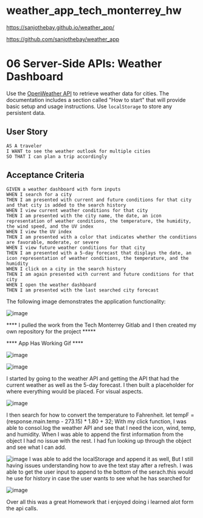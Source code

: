 ﻿# weather_app_tech_monterrey_hw
 
 https://sanjothebay.github.io/weather_app/

https://github.com/sanjothebay/weather_app


# 06 Server-Side APIs: Weather Dashboard

Use the [OpenWeather API](https://openweathermap.org/api) to retrieve weather data for cities. The documentation includes a section called "How to start" that will provide basic setup and usage instructions. Use `localStorage` to store any persistent data.

## User Story

```
AS A traveler
I WANT to see the weather outlook for multiple cities
SO THAT I can plan a trip accordingly
```

## Acceptance Criteria

```
GIVEN a weather dashboard with form inputs
WHEN I search for a city
THEN I am presented with current and future conditions for that city and that city is added to the search history
WHEN I view current weather conditions for that city
THEN I am presented with the city name, the date, an icon representation of weather conditions, the temperature, the humidity, the wind speed, and the UV index
WHEN I view the UV index
THEN I am presented with a color that indicates whether the conditions are favorable, moderate, or severe
WHEN I view future weather conditions for that city
THEN I am presented with a 5-day forecast that displays the date, an icon representation of weather conditions, the temperature, and the humidity
WHEN I click on a city in the search history
THEN I am again presented with current and future conditions for that city
WHEN I open the weather dashboard
THEN I am presented with the last searched city forecast
```

The following image demonstrates the application functionality:

![image](https://user-images.githubusercontent.com/67298961/98206417-78604180-1eff-11eb-9208-9184d08a2faf.png)

**** I pulled the work from the Tech Monterrey Gitlab and I then created my own repository for the project *****

**** App Has Working Gif ****

![image](https://user-images.githubusercontent.com/67298961/98205677-2834af80-1efe-11eb-9a78-9a1dc51c6b97.png)

![image](https://user-images.githubusercontent.com/67298961/98206261-39ca8700-1eff-11eb-9f35-dbe042ffc237.png)

I started by going to the weather API and getting the API that had the current weather as well as the 5-day forecast. 
I then built a placeholder for where everything would be placed. For visual aspects. 

![image](https://user-images.githubusercontent.com/67298961/98206324-54046500-1eff-11eb-915c-fff271b9d9b5.png)

I then search for how to convert the temperature to Fahrenheit.
let tempF = (response.main.temp - 273.15) * 1.80 + 32;
With my click function, I was able to consol.log the weather API and see that I need the icon, wind, temp, and humidity. 
When I was able to append the first information from the object I had no issue with the rest. 
I had fun looking up through the object and see what I can add. 

![image](https://user-images.githubusercontent.com/67298961/98206087-eeb07400-1efe-11eb-9396-a834002fed8c.png)
I was able to add the localStorage and append it as well, But I still having issues understanding how to ave the text stay after a refresh.
I was able to get the user input to append to the bottom of the serach.this would he use for history in case the user wants to see what he has searched for 

![image](https://user-images.githubusercontent.com/67298961/98206157-10116000-1eff-11eb-9e48-d99f7996f0e4.png)

Over all this was a great Homework that i enjoyed doing i learned alot form the api calls. 

